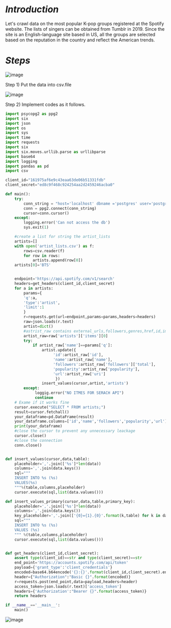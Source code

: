 # _Introduction_
Let's crawl data on the most popular K-pop groups registered at the Spotify website. The lists of singers can be obtained from Tumblr in 2019.
Since the site is an English-language site based in US, all the groups are selected based on the reputation in the country and reflect the American trends.

# _Steps_

![image](https://user-images.githubusercontent.com/53164959/73644936-a76c2d00-46b9-11ea-8acb-9d2c26700bc8.png)

Step 1) Put the data into csv.file 

![image](https://user-images.githubusercontent.com/53164959/73644985-bce15700-46b9-11ea-9cdf-2482a189eec4.png)

Step 2) Implement codes as it follows.

```python
import psycopg2 as ppg2
import six
import json
import os
import sys
import time
import requests
import six
import six.moves.urllib.parse as urllibparse
import base64
import logging
import pandas as pd
import csv

client_id="161975af6e9c43eaa63de06b51331fdb"
client_secret="ed8c9f468c924254aa2d2459246acba0"

def main():
    try:
        conn_string = "host='localhost' dbname ='postgres' user='postgres' password=1234 port=5432"
        conn = ppg2.connect(conn_string)
        cursor=conn.cursor()
    except:
        logging.error('Can not access the db')
        sys.exit(1)

    #create a list for string the artist_lists
    artists=[]
    with open('artist_lists.csv') as f:
        rows=csv.reader(f)
        for row in rows:
            artists.append(row[0])
    artists[0]='BTS'


    endpoint='https://api.spotify.com/v1/search'
    headers=get_headers(client_id,client_secret)
    for a in artists:
        params={
        'q':a,
        'type':'artist',
        'limit':1
        }
        r=requests.get(url=endpoint,params=params,headers=headers)
        raw=json.loads(r.text)
        artist=dict()
        #astrist_raw contains external_urls,followers,genres,href,id,images,name,popularity,type,url
        artist_raw=raw['artists']['items'][0]
        try:
            if artist_raw['name']==params['q']:
                artist.update({
                     'id':artist_raw['id'],
                     'name':artist_raw['name'],
                     'followers':artist_raw['followers']['total'],
                     'popularity':artist_raw['popularity'],
                     'url':artist_raw['uri']
                      })
                insert_values(cursor,artist,'artists')
        except:
             loggig.error("NO ITMES FOR SERACH API")
             continue
    # Exame if it works fine
    cursor.execute("SELECT * FROM artists;")
    result=cursor.fetchall()
    your_dataframe=pd.DataFrame(result)
    your_dataframe.columns=['id','name','followers','popularity','url']
    print(your_dataframe)
    #close the cursor to prevent any unnecessary leackage
    cursor.close()
    #close the connection
    conn.close()


def insert_values(cursor,data,table):
    placeholder=','.join(['%s']*len(data))
    columns=','.join(data.keys())
    sql="""
    INSERT INTO %s (%s)
    VALUES(%s)
    """%(table,columns,placeholder)
    cursor.execute(sql,list(data.values()))

def insert_values_primary(cursor,data,table,primary_key):
    placeholder=','.join(['%s']*len(data))
    columns=','.join(data.keys())
    key_placeholder=','.join(['{0}={1}.{0}'.format(k,table) for k in data.keys()])
    sql="""
    INSERT INTO %s (%s)
    VALUES (%s)
    """ %(table,columns,placeholder)
    cursor.execute(sql,list(data.values()))


def get_headers(client_id,client_secret):
    assert type(client_id)==str and type(client_secret)==str
    end_point='https://accounts.spotify.com/api/token'
    payload={'grant_type':'client_credentials'}
    encoded=base64.b64encode('{}:{}'.format(client_id,client_secret).encode('utf-8')).decode('ascii')
    header={"Authorization":"Basic {}".format(encoded)}
    r=requests.post(end_point,data=payload,headers=header)
    access_token=json.loads(r.text)['access_token']
    headers={'Authorization':"Bearer {}".format(access_token)}
    return headers

if __name__=='__main__':
    main()
```


![image](https://user-images.githubusercontent.com/53164959/73645140-1053a500-46ba-11ea-860b-f8abe0a77727.png)
